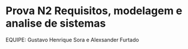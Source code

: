 # Prova N2 Requisitos, modelagem e analise de sistemas
EQUIPE: Gustavo Henrique Sora e Alexsander Furtado
